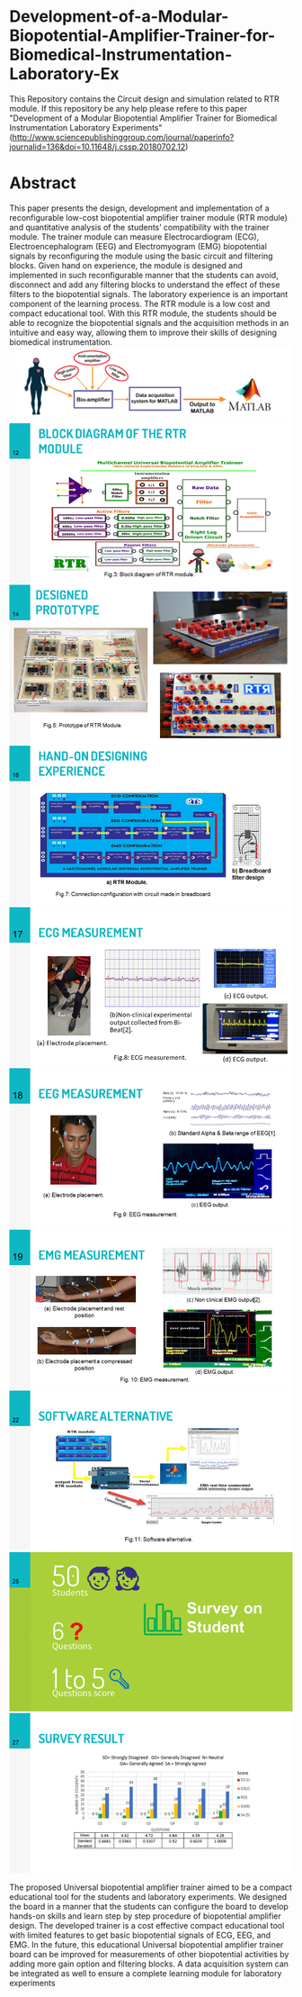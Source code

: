 # Development-of-a-Modular-Biopotential-Amplifier-Trainer-for-Biomedical-Instrumentation-Laboratory-Ex
This Repository contains the Circuit design and simulation related to RTR module. If this repository be any help please refere to this paper "Development of a Modular Biopotential Amplifier Trainer for Biomedical Instrumentation Laboratory Experiments"(http://www.sciencepublishinggroup.com/journal/paperinfo?journalid=136&doi=10.11648/j.cssp.20180702.12)

# Abstract
This paper presents the design, development and implementation of a reconfigurable low-cost biopotential amplifier trainer module (RTR module) and quantitative analysis of the students’ compatibility with the trainer module. The trainer module can measure Electrocardiogram (ECG), Electroencephalogram (EEG) and Electromyogram (EMG) biopotential signals by reconfiguring the module using the basic circuit and filtering blocks. Given hand on experience, the module is designed and implemented in such reconfigurable manner that the students can avoid, disconnect and add any filtering blocks to understand the effect of these filters to the biopotential signals. The laboratory experience is an important component of the learning process. The RTR module is a low cost and compact educational tool. With this RTR module, the students should be able to recognize the biopotential signals and the acquisition methods in an intuitive and easy way, allowing them to improve their skills of designing biomedical instrumentation.
![test](https://github.com/fitushar/Development-of-a-Modular-Biopotential-Amplifier-Trainer-for-Biomedical-Instrumentation-Laboratory-Ex/blob/master/images/diagram-of-project.png)
![test](https://github.com/fitushar/Development-of-a-Modular-Biopotential-Amplifier-Trainer-for-Biomedical-Instrumentation-Laboratory-Ex/blob/master/images/Slide12.PNG)
![test](https://github.com/fitushar/Development-of-a-Modular-Biopotential-Amplifier-Trainer-for-Biomedical-Instrumentation-Laboratory-Ex/blob/master/images/Slide14.PNG)
![test](https://github.com/fitushar/Development-of-a-Modular-Biopotential-Amplifier-Trainer-for-Biomedical-Instrumentation-Laboratory-Ex/blob/master/images/Slide16.PNG)
![test](https://github.com/fitushar/Development-of-a-Modular-Biopotential-Amplifier-Trainer-for-Biomedical-Instrumentation-Laboratory-Ex/blob/master/images/Slide17.PNG)
![test](https://github.com/fitushar/Development-of-a-Modular-Biopotential-Amplifier-Trainer-for-Biomedical-Instrumentation-Laboratory-Ex/blob/master/images/Slide18.PNG)
![test](https://github.com/fitushar/Development-of-a-Modular-Biopotential-Amplifier-Trainer-for-Biomedical-Instrumentation-Laboratory-Ex/blob/master/images/Slide19.PNG)
![test](https://github.com/fitushar/Development-of-a-Modular-Biopotential-Amplifier-Trainer-for-Biomedical-Instrumentation-Laboratory-Ex/blob/master/images/Slide22.PNG)
![test](https://github.com/fitushar/Development-of-a-Modular-Biopotential-Amplifier-Trainer-for-Biomedical-Instrumentation-Laboratory-Ex/blob/master/images/Slide25.PNG)
![test](https://github.com/fitushar/Development-of-a-Modular-Biopotential-Amplifier-Trainer-for-Biomedical-Instrumentation-Laboratory-Ex/blob/master/images/Slide27.PNG)

The proposed Universal biopotential amplifier trainer aimed
to be a compact educational tool for the students and
laboratory experiments. We designed the board in a manner
that the students can configure the board to develop hands-on
skills and learn step by step procedure of biopotential amplifier
design. The developed trainer is a cost effective compact
educational tool with limited features to get basic biopotential
signals of ECG, EEG, and EMG. In the future, this educational
Universal biopotential amplifier trainer board can be improved
for measurements of other biopotential activities by adding
more gain option and filtering blocks. A data acquisition
system can be integrated as well to ensure a complete learning
module for laboratory experiments
